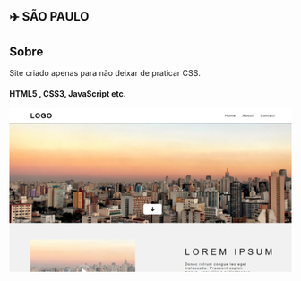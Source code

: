 ## ✈️ SÃO PAULO

 ## Sobre
 
Site criado apenas para não deixar de praticar CSS.

#### HTML5 , CSS3, JavaScript etc.

![Site 01](https://github.com/LipzDev/SaoPaulo-Site/blob/main/layout2.png)


